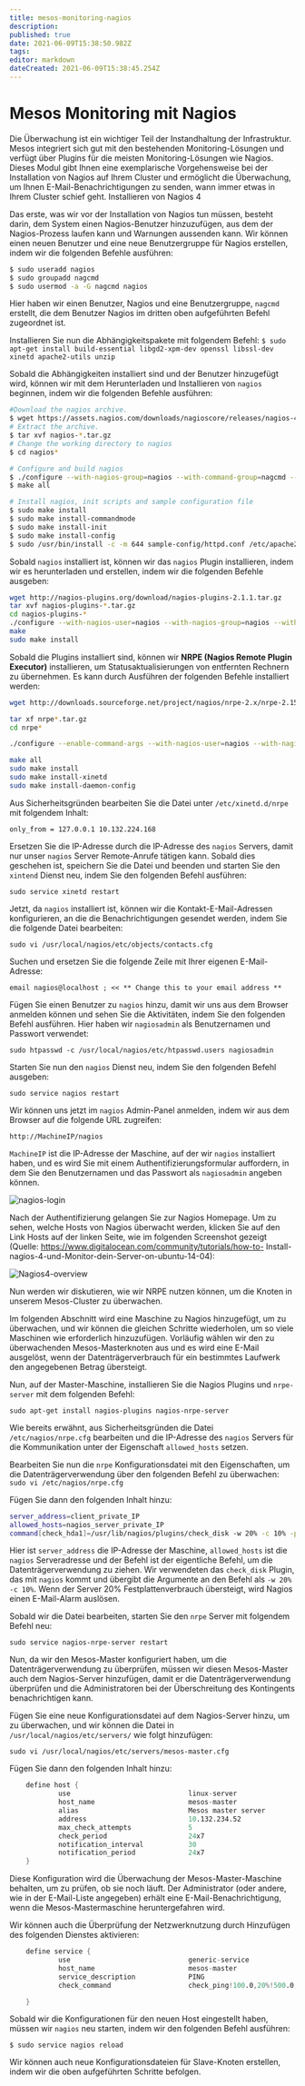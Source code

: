 ```yaml
---
title: mesos-monitoring-nagios
description: 
published: true
date: 2021-06-09T15:38:50.982Z
tags: 
editor: markdown
dateCreated: 2021-06-09T15:38:45.254Z
---
```


# Mesos Monitoring mit Nagios

Die Überwachung ist ein wichtiger Teil der Instandhaltung der Infrastruktur. Mesos integriert sich gut mit den bestehenden Monitoring-Lösungen und verfügt über Plugins für die meisten Monitoring-Lösungen wie Nagios. Dieses Modul gibt Ihnen eine exemplarische Vorgehensweise bei der Installation von Nagios auf Ihrem Cluster und ermöglicht die Überwachung, um Ihnen E-Mail-Benachrichtigungen zu senden, wann immer etwas in Ihrem Cluster schief geht.
Installieren von Nagios 4

Das erste, was wir vor der Installation von Nagios tun müssen, besteht darin, dem System einen Nagios-Benutzer hinzuzufügen, aus dem der Nagios-Prozess laufen kann und Warnungen aussenden kann. Wir können einen neuen Benutzer und eine neue Benutzergruppe für Nagios erstellen, indem wir die folgenden Befehle ausführen:

```sh
$ sudo useradd nagios
$ sudo groupadd nagcmd
$ sudo usermod -a -G nagcmd nagios
``` 
Hier haben wir einen Benutzer, Nagios und eine Benutzergruppe, `nagcmd` erstellt, die dem Benutzer Nagios im dritten oben aufgeführten Befehl zugeordnet ist.

Installieren Sie nun die Abhängigkeitspakete mit folgendem Befehl:
`$ sudo apt-get install build-essential libgd2-xpm-dev openssl libssl-dev xinetd apache2-utils unzip`

Sobald die Abhängigkeiten installiert sind und der Benutzer hinzugefügt wird, können wir mit dem Herunterladen und Installieren von `nagios` beginnen, indem wir die folgenden Befehle ausführen:

```sh
#Download the nagios archive.
$ wget https://assets.nagios.com/downloads/nagioscore/releases/nagios-4.1.1.tar.gz
# Extract the archive.
$ tar xvf nagios-*.tar.gz
# Change the working directory to nagios
$ cd nagios*

# Configure and build nagios
$ ./configure --with-nagios-group=nagios --with-command-group=nagcmd --with-mail=/usr/sbin/sendmail
$ make all

# Install nagios, init scripts and sample configuration file
$ sudo make install
$ sudo make install-commandmode
$ sudo make install-init
$ sudo make install-config
$ sudo /usr/bin/install -c -m 644 sample-config/httpd.conf /etc/apache2/sites-available/nagios.conf

```

Sobald `nagios` installiert ist, können wir das `nagios` Plugin installieren, indem wir es herunterladen und erstellen, indem wir die folgenden Befehle ausgeben:

```sh
wget http://nagios-plugins.org/download/nagios-plugins-2.1.1.tar.gz
tar xvf nagios-plugins-*.tar.gz
cd nagios-plugins-*
./configure --with-nagios-user=nagios --with-nagios-group=nagios --with-openssl
make
sudo make install
```

Sobald die Plugins installiert sind, können wir **NRPE (Nagios Remote Plugin Executor)** installieren, um Statusaktualisierungen von entfernten Rechnern zu übernehmen. Es kann durch Ausführen der folgenden Befehle installiert werden:

```sh
wget http://downloads.sourceforge.net/project/nagios/nrpe-2.x/nrpe-2.15/nrpe-2.15.tar.gz

tar xf nrpe*.tar.gz
cd nrpe*

./configure --enable-command-args --with-nagios-user=nagios --with-nagios-group=nagios --with-ssl=/usr/bin/openssl --with-ssl-lib=/usr/lib/x86_64-linux-gnu

make all
sudo make install
sudo make install-xinetd
sudo make install-daemon-config
```

Aus Sicherheitsgründen bearbeiten Sie die Datei unter `/etc/xinetd.d/nrpe` mit folgendem Inhalt:

`only_from = 127.0.0.1 10.132.224.168`

Ersetzen Sie die IP-Adresse durch die IP-Adresse des `nagios` Servers, damit nur unser `nagios` Server Remote-Anrufe tätigen kann. Sobald dies geschehen ist, speichern Sie die Datei und beenden und starten Sie den `xintend` Dienst neu, indem Sie den folgenden Befehl ausführen:

`sudo service xinetd restart`

Jetzt, da `nagios` installiert ist, können wir die Kontakt-E-Mail-Adressen konfigurieren, an die die Benachrichtigungen gesendet werden, indem Sie die folgende Datei bearbeiten:

`sudo vi /usr/local/nagios/etc/objects/contacts.cfg`

Suchen und ersetzen Sie die folgende Zeile mit Ihrer eigenen E-Mail-Adresse:

`email nagios@localhost ; << ** Change this to your email address **`

Fügen Sie einen Benutzer zu `nagios` hinzu, damit wir uns aus dem Browser anmelden können und sehen Sie die Aktivitäten, indem Sie den folgenden Befehl ausführen. Hier haben wir `nagiosadmin` als Benutzernamen und Passwort verwendet:

`sudo htpasswd -c /usr/local/nagios/etc/htpasswd.users nagiosadmin`

Starten Sie nun den `nagios` Dienst neu, indem Sie den folgenden Befehl ausgeben:

`sudo service nagios restart` 

Wir können uns jetzt im `nagios` Admin-Panel anmelden, indem wir aus dem Browser auf die folgende URL zugreifen:

`http://MachineIP/nagios`

`MachineIP` ist die IP-Adresse der Maschine, auf der wir `nagios` installiert haben, und es wird Sie mit einem Authentifizierungsformular auffordern, in dem Sie den Benutzernamen und das Passwort als `nagiosadmin` angeben können.

![nagios-login](https://www.packtpub.com/graphics/9781785886249/graphics/B05186_05_06.jpg)

Nach der Authentifizierung gelangen Sie zur Nagios Homepage. Um zu sehen, welche Hosts von Nagios überwacht werden, klicken Sie auf den Link Hosts auf der linken Seite, wie im folgenden Screenshot gezeigt (Quelle: https://www.digitalocean.com/community/tutorials/how-to- Install-nagios-4-und-Monitor-dein-Server-on-ubuntu-14-04):

![Nagios4-overview](https://www.packtpub.com/graphics/9781785886249/graphics/B05186_05_07.jpg)

Nun werden wir diskutieren, wie wir NRPE nutzen können, um die Knoten in unserem Mesos-Cluster zu überwachen.

Im folgenden Abschnitt wird eine Maschine zu Nagios hinzugefügt, um zu überwachen, und wir können die gleichen Schritte wiederholen, um so viele Maschinen wie erforderlich hinzuzufügen. Vorläufig wählen wir den zu überwachenden Mesos-Masterknoten aus und es wird eine E-Mail ausgelöst, wenn der Datenträgerverbrauch für ein bestimmtes Laufwerk den angegebenen Betrag übersteigt.

Nun, auf der Master-Maschine, installieren Sie die Nagios Plugins und `nrpe-server` mit dem folgenden Befehl:

`sudo apt-get install nagios-plugins nagios-nrpe-server`

Wie bereits erwähnt, aus Sicherheitsgründen die Datei `/etc/nagios/nrpe.cfg` bearbeiten und die IP-Adresse des `nagios` Servers für die Kommunikation unter der Eigenschaft `allowed_hosts` setzen.

Bearbeiten Sie nun die `nrpe` Konfigurationsdatei mit den Eigenschaften, um die Datenträgerverwendung über den folgenden Befehl zu überwachen:
`sudo vi /etc/nagios/nrpe.cfg`

Fügen Sie dann den folgenden Inhalt hinzu:

```sh
server_address=client_private_IP
allowed_hosts=nagios_server_private_IP
command[check_hda1]=/usr/lib/nagios/plugins/check_disk -w 20% -c 10% -p /dev/vda
```

Hier ist `server_address` die IP-Adresse der Maschine, `allowed_hosts` ist die `nagios` Serveradresse und der Befehl ist der eigentliche Befehl, um die Datenträgerverwendung zu ziehen. Wir verwendeten das `check_disk` Plugin, das mit `nagios` kommt und übergibt die Argumente an den Befehl als `-w 20%` `-c 10%`. Wenn der Server 20% Festplattenverbrauch übersteigt, wird Nagios einen E-Mail-Alarm auslösen.

Sobald wir die Datei bearbeiten, starten Sie den `nrpe` Server mit folgendem Befehl neu:

`sudo service nagios-nrpe-server restart`

Nun, da wir den Mesos-Master konfiguriert haben, um die Datenträgerverwendung zu überprüfen, müssen wir diesen Mesos-Master auch dem Nagios-Server hinzufügen, damit er die Datenträgerverwendung überprüfen und die Administratoren bei der Überschreitung des Kontingents benachrichtigen kann.

Fügen Sie eine neue Konfigurationsdatei auf dem Nagios-Server hinzu, um zu überwachen, und wir können die Datei in `/usr/local/nagios/etc/servers/` wie folgt hinzufügen:

`sudo vi /usr/local/nagios/etc/servers/mesos-master.cfg`

Fügen Sie dann den folgenden Inhalt hinzu:

```s
    define host {
            use                             linux-server
            host_name                       mesos-master
            alias                           Mesos master server
            address                         10.132.234.52
            max_check_attempts              5
            check_period                    24x7
            notification_interval           30
            notification_period             24x7
    }
```

Diese Konfiguration wird die Überwachung der Mesos-Master-Maschine behalten, um zu prüfen, ob sie noch läuft. Der Administrator (oder andere, wie in der E-Mail-Liste angegeben) erhält eine E-Mail-Benachrichtigung, wenn die Mesos-Mastermaschine heruntergefahren wird.

Wir können auch die Überprüfung der Netzwerknutzung durch Hinzufügen des folgenden Dienstes aktivieren:

```s
    define service {
            use                             generic-service
            host_name                       mesos-master
            service_description             PING
            check_command                   check_ping!100.0,20%!500.0,60%

    }
```

Sobald wir die Konfigurationen für den neuen Host eingestellt haben, müssen wir `nagios` neu starten, indem wir den folgenden Befehl ausführen:

`$ sudo service nagios reload`

Wir können auch neue Konfigurationsdateien für Slave-Knoten erstellen, indem wir die oben aufgeführten Schritte befolgen.
